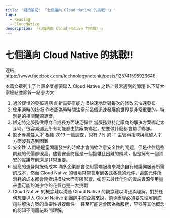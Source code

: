 ```yaml
---
title: '閱讀筆記: 「七個邁向 Cloud Native 的挑戰!!」'
tags:
  - Reading
  - CloudNative
description: 「七個邁向 Cloud Native 的挑戰!!」
---
```


# 七個邁向 Cloud Native 的挑戰!!
連結: https://www.facebook.com/technologynoteniu/posts/125741595926648

本篇文章列出了七個企業想要踏入 Cloud Native 之路上最常遇到的問題
以下幫大家總結並節錄一點小內文
1. 過於緩慢的發布週期
創新需要有能力很快速地針對每次的修改去快速發布。
2. 使用過時的技術
作者認為時時關注當前這個迅速發展的世界是非常重要的，特別是的相關開源專案。
3. 綁定特定服務供應商且成長方面缺乏彈性
當服務與特定廠商的解決方案綁定太深時，很容易遇到所有功能都由該廠商綁定，想要做什麼都會綁手綁腳。
4. 缺乏專業性人才
根據 2019 一篇調查，只有 7% 的 IT 主管再招聘與慰留人才方面沒有遇到困難
5. 安全性
人們總是當問題發生的時候才會開始注意安全性的問題，但是往往這些問題的代價都很高。儘管安全防護是一個複雜且困難的領域，但是擁有一個資安的實踐守則還是非常重要。
6. 過高的運營與技術成本
滿多企業都會使用雲端服務來減少自行維護伺服器所需的成本，然而 Cloud Native 的環境常常會用到各式各樣的元件，這些元件所消耗的成本都會隨者規模放大而有所影響，如何去最佳化你的雲端資源使用量來盡可能的減少你的花費也是一大挑戰
7. Cloud Native 的概念難以溝通
Cloud Native 的觀念難以溝通與理解，對於任何想要導入 Cloud Native 到團隊中的企業來說，領導團隊必須要先理解到底這些解決方案的重要性與複雜性。
甚至可能還會因為微服務，容器等其他概念的認知不同而花時間理解。
